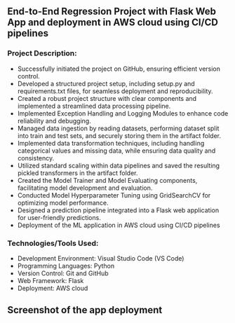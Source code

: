 ## End-to-End Regression Project with Flask Web App and deployment in AWS cloud using CI/CD pipelines
### Project Description:
- Successfully initiated the project on GitHub, ensuring efficient version control.
- Developed a structured project setup, including setup.py and requirements.txt files, for seamless deployment and reproducibility.
- Created a robust project structure with clear components and implemented a streamlined data processing pipeline.
- Implemented Exception Handling and Logging Modules to enhance code reliability and debugging.
- Managed data ingestion by reading datasets, performing dataset split into train and test sets, and securely storing them in the artifact folder.
- Implemented data transformation techniques, including handling categorical values and missing data, while ensuring data quality and consistency.
- Utilized standard scaling within data pipelines and saved the resulting pickled transformers in the artifact folder.
- Created the Model Trainer and Model Evaluating components, facilitating model development and evaluation.
- Conducted Model Hyperparameter Tuning using GridSearchCV for optimizing model performance.
- Designed a prediction pipeline integrated into a Flask web application for user-friendly predictions.
- Deployment of the ML application in AWS cloud using CI/CD pipelines
### Technologies/Tools Used:
- Development Environment: Visual Studio Code (VS Code)
- Programming Languages: Python
- Version Control: Git and GitHub
- Web Framework: Flask
- Deployment: AWS cloud
## Screenshot of the app deployment
